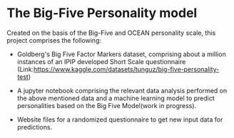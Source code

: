 # The Big-Five Personality model
Created on the basis of the Big-Five and OCEAN personality scale, this project comprises the following:<br>

* Goldberg's Big Five Factor Markers dataset, comprising about a million instances of an IPIP developed Short Scale questionnaire
(Link:https://www.kaggle.com/datasets/tunguz/big-five-personality-test)

* A jupyter notebook comprising the relevant data analysis performed on the above mentioned data and a machine learning model to predict personalities based on the Big Five Model(work in progress).

* Website files for a randomized questionnaire to get new input data for predictions.
